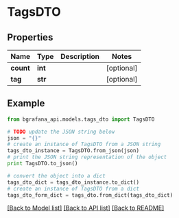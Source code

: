 # TagsDTO


## Properties
Name | Type | Description | Notes
------------ | ------------- | ------------- | -------------
**count** | **int** |  | [optional] 
**tag** | **str** |  | [optional] 

## Example

```python
from bgrafana_api.models.tags_dto import TagsDTO

# TODO update the JSON string below
json = "{}"
# create an instance of TagsDTO from a JSON string
tags_dto_instance = TagsDTO.from_json(json)
# print the JSON string representation of the object
print TagsDTO.to_json()

# convert the object into a dict
tags_dto_dict = tags_dto_instance.to_dict()
# create an instance of TagsDTO from a dict
tags_dto_form_dict = tags_dto.from_dict(tags_dto_dict)
```
[[Back to Model list]](../README.md#documentation-for-models) [[Back to API list]](../README.md#documentation-for-api-endpoints) [[Back to README]](../README.md)



